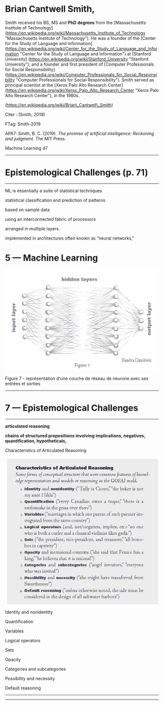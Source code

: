Brian Cantwell Smith,
=====================

  

Smith received his BS, MS and **PhD degrees** from the [Massachusetts Institute of Technology] (https://en.wikipedia.org/wiki/Massachusetts_Institute_of_Technology "Massachusetts Institute of Technology"). He was a founder of the [Center for the Study of Language and Information] (https://en.wikipedia.org/wiki/Center_for_the_Study_of_Language_and_Information "Center for the Study of Language and Information") at [Stanford University] (https://en.wikipedia.org/wiki/Stanford_University "Stanford University"), and a founder and first president of [Computer Professionals for Social Responsibility] (https://en.wikipedia.org/wiki/Computer_Professionals_for_Social_Responsibility "Computer Professionals for Social Responsibility"). Smith served as principal scientist at the [Xerox Palo Alto Research Center] (https://en.wikipedia.org/wiki/Xerox_Palo_Alto_Research_Center "Xerox Palo Alto Research Center"), in the 1980s.

(https://en.wikipedia.org/wiki/Brian\_Cantwell\_Smith)

  

Citer : (Smith, 2019)

FTag: Smith-2019

APA7: Smith, B. C. (2019). _The promise of artificial intelligence: Reckoning and judgment_. The MIT Press.



Machine Learning 47



-------------------------------------------------------

Epistemological Challenges (p. 71)
==================================

--------------------------------------------------------



ML is essentially a suite of statistical techniques



statistical classification and prediction of patterns



based on sample data



using an interconnected fabric of processors



arranged in multiple layers.



implemented in architectures often known as “neural networks,”



5 — Machine Learning
====================





![](1EbP7TLDDXWJSZftjt9u.png)




Figure 7 - représentation d'une couche de réseau de neurone avec ses entrées et sorties  


------------------------------------------------------

**7 — Epistemological Challenges**
==================================

------------------------------------------------------



**articulated reasoning**



**chains of structured propositions involving implications, negatives, quantification, hypotheticals,**



Characteristics of Articulated Reasoning





![](12Uxzpryn4KHAfN4LUKD.png)



Identity and nonidentity



Quantification



Variables



Logical operators



Sets



Opacity



Categories and subcategories



Possibility and necessity



Default reasoning






----

----

